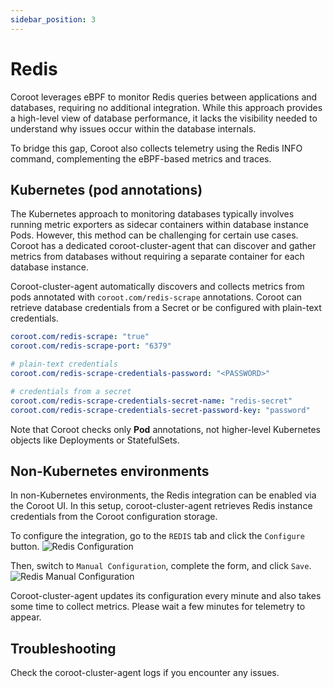 ```yaml
---
sidebar_position: 3
---
```


# Redis

Coroot leverages eBPF to monitor Redis queries between applications and databases, requiring no additional integration.
While this approach provides a high-level view of database performance, it lacks the visibility needed to understand why issues occur within the database internals.

To bridge this gap, Coroot also collects telemetry using the Redis INFO command, complementing the eBPF-based metrics and traces.

## Kubernetes (pod annotations)

The Kubernetes approach to monitoring databases typically involves running metric exporters as sidecar containers within database instance Pods.
However, this method can be challenging for certain use cases.
Coroot has a dedicated coroot-cluster-agent that can discover and gather metrics from databases without requiring a separate container for each database instance.

Coroot-cluster-agent automatically discovers and collects metrics from pods annotated with `coroot.com/redis-scrape` annotations.
Coroot can retrieve database credentials from a Secret or be configured with plain-text credentials.

```yaml
coroot.com/redis-scrape: "true"
coroot.com/redis-scrape-port: "6379"

# plain-text credentials
coroot.com/redis-scrape-credentials-password: "<PASSWORD>"

# credentials from a secret
coroot.com/redis-scrape-credentials-secret-name: "redis-secret"
coroot.com/redis-scrape-credentials-secret-password-key: "password"
```

Note that Coroot checks only **Pod** annotations, not higher-level Kubernetes objects like Deployments or StatefulSets.

## Non-Kubernetes environments

In non-Kubernetes environments, the Redis integration can be enabled via the Coroot UI.
In this setup, coroot-cluster-agent retrieves Redis instance credentials from the Coroot configuration storage.

To configure the integration, go to the `REDIS` tab and click the `Configure` button.
<img alt="Redis Configuration" src="/img/docs/databases/redis/configure.png" class="card w-800"/>

Then, switch to `Manual Configuration`, complete the form, and click `Save`.
<img alt="Redis Manual Configuration" src="/img/docs/databases/redis/manual.png" class="card w-600"/>

Coroot-cluster-agent updates its configuration every minute and also takes some time to collect metrics.
Please wait a few minutes for telemetry to appear.

## Troubleshooting

Check the coroot-cluster-agent logs if you encounter any issues.
